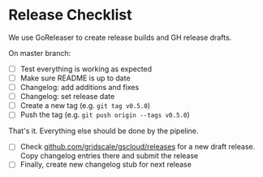 # Release Checklist

We use GoReleaser to create release builds and GH release drafts.

On master branch:

- [ ] Test everything is working as expected
- [ ] Make sure README is up to date
- [ ] Changelog: add additions and fixes
- [ ] Changelog: set release date
- [ ] Create a new tag (e.g. `git tag v0.5.0`)
- [ ] Push the tag (e.g. `git push origin --tags v0.5.0`)

That's it. Everything else should be done by the pipeline.

- [ ] Check [github.com/gridscale/gscloud/releases](https://github.com/gridscale/gscloud/releases) for a new draft release. Copy changelog entries there and submit the release
- [ ] Finally, create new changelog stub for next release
